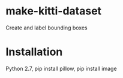 # make-kitti-dataset
Create and label bounding boxes

# Installation
Python 2.7,
pip install pillow,
pip install image
